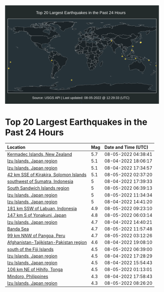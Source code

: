 ![Map](./map.png)

# Top 20 Largest Earthquakes in the Past 24 Hours

| Location | Mag | Date and Time (UTC) |
|:---|:---|:---|
| [Kermadec Islands, New Zealand](https://earthquake.usgs.gov/earthquakes/eventpage/us6000i89c) | 5.7 | 08-05-2022 04:38:41 |
| [Izu Islands, Japan region](https://earthquake.usgs.gov/earthquakes/eventpage/us6000i83n) | 5.1 | 08-04-2022 18:06:17 |
| [Izu Islands, Japan region](https://earthquake.usgs.gov/earthquakes/eventpage/us6000i83a) | 5.1 | 08-04-2022 17:34:57 |
| [42 km SSE of Kirakira, Solomon Islands](https://earthquake.usgs.gov/earthquakes/eventpage/us6000i88j) | 5.1 | 08-05-2022 02:37:20 |
| [southwest of Sumatra, Indonesia](https://earthquake.usgs.gov/earthquakes/eventpage/us6000i83c) | 5 | 08-04-2022 17:39:33 |
| [South Sandwich Islands region](https://earthquake.usgs.gov/earthquakes/eventpage/us6000i8ab) | 5 | 08-05-2022 06:39:13 |
| [Izu Islands, Japan region](https://earthquake.usgs.gov/earthquakes/eventpage/us6000i8d6) | 5 | 08-05-2022 11:34:34 |
| [Izu Islands, Japan region](https://earthquake.usgs.gov/earthquakes/eventpage/us6000i814) | 5 | 08-04-2022 14:41:20 |
| [181 km SSW of Labuan, Indonesia](https://earthquake.usgs.gov/earthquakes/eventpage/us6000i8bg) | 4.9 | 08-05-2022 09:23:10 |
| [147 km S of Yonakuni, Japan](https://earthquake.usgs.gov/earthquakes/eventpage/us6000i8a1) | 4.8 | 08-05-2022 06:03:14 |
| [Izu Islands, Japan region](https://earthquake.usgs.gov/earthquakes/eventpage/us6000i818) | 4.7 | 08-04-2022 14:40:21 |
| [Banda Sea](https://earthquake.usgs.gov/earthquakes/eventpage/us6000i8d9) | 4.7 | 08-05-2022 11:57:48 |
| [99 km NNW of Pangoa, Peru](https://earthquake.usgs.gov/earthquakes/eventpage/us6000i88u) | 4.7 | 08-05-2022 03:12:26 |
| [Afghanistan-Tajikistan-Pakistan region](https://earthquake.usgs.gov/earthquakes/eventpage/us6000i84m) | 4.6 | 08-04-2022 19:08:10 |
| [south of the Fiji Islands](https://earthquake.usgs.gov/earthquakes/eventpage/us6000i8a9) | 4.5 | 08-05-2022 06:39:00 |
| [Izu Islands, Japan region](https://earthquake.usgs.gov/earthquakes/eventpage/us6000i838) | 4.5 | 08-04-2022 17:28:29 |
| [Izu Islands, Japan region](https://earthquake.usgs.gov/earthquakes/eventpage/us6000i81y) | 4.5 | 08-04-2022 15:54:43 |
| [106 km NE of Hihifo, Tonga](https://earthquake.usgs.gov/earthquakes/eventpage/us6000i889) | 4.5 | 08-05-2022 01:13:01 |
| [Mindoro, Philippines](https://earthquake.usgs.gov/earthquakes/eventpage/us6000i83j) | 4.3 | 08-04-2022 17:58:43 |
| [Izu Islands, Japan region](https://earthquake.usgs.gov/earthquakes/eventpage/us6000i8b7) | 4.3 | 08-05-2022 08:26:20 |
